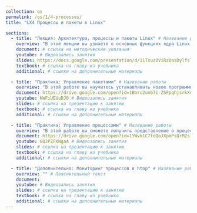 ```yaml
---
collection: os
permalink: /os/1/4-processes/
title: "LX4 Процессы и пакеты в Linux"

sections:
  - title: "Лекция: Архитектура, процессы и пакеты Linux" # Назввание работы
    overview: "В этой лекции вы узнаете о основных функциях ядра Linux, основных командах управления процессами, а также как устанавливать программы в Linux." # Пояснительный текст
    document: # ссылка на методические указания
    youtube: # Видеозапись занятия
    slides: https://docs.google.com/presentation/d/11TxuzUViRz0asDylfsTKGyHHONgaBm5Jrd3f4IL2Alo/edit?usp=sharing
    textbook: # ссылка на главу из учебника
    additional: # ссылки на дополнительные материалы

  - title: "Практика: Управление пакетами" # Назввание работы
    overview: "В этой работе вы научитесь устанавливать новое программное обеспечение, как при помощи специальных программ инсталляторов, так и путем компилирования из исходных файлов."
    document: https://drive.google.com/open?id=1Boru2unb7i-ZSFpqhjsrkXdB-NOpyuB8TUbO_jfPBWI
    youtube: KWFiUEUuDJ0 # Видеозапись занятия
    slides: # ссылка на презентацию к занятию
    textbook: # ссылка на главу из учебника
    additional: # ссылки на дополнительные материалы

  - title: "Практика: Управление процессами" # Назввание работы
    overview: "В этой работе вы сможете получить представление о процессах, как о способе управления ресурсами в Линукс, научиться получать и анализировать информацию о процессах и управлять состоянием выполняющихся процессов." # Пояснительный текст
    document: https://drive.google.com/open?id=1YWvk1C7fdQoJXpmPsQrMZsl8rd2mY0CkU4YwRd6vmyg
    youtube: GQJPZFKNgaA # Видеозапись занятия
    slides: # ссылка на презентацию к занятию
    textbook: # ссылка на главу из учебника
    additional: # ссылки на дополнительные материалы

  - title: "Дополнительно: Мониторинг процессов в htop" # Назввание работы
    overview: "" # Пояснительный текст
    document: 
    youtube: # Видеозапись занятия
    slides: # ссылка на презентацию к занятию
    textbook: # ссылка на главу из учебника
    additional: # ссылки на дополнительные материалы
---
```

